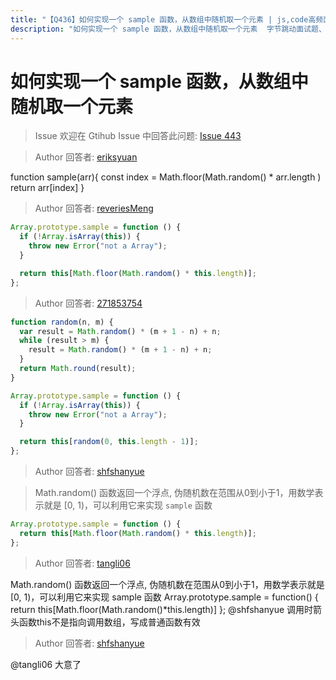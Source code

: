 ```yaml
---
title: "【Q436】如何实现一个 sample 函数，从数组中随机取一个元素 | js,code高频面试题"
description: "如何实现一个 sample 函数，从数组中随机取一个元素  字节跳动面试题、阿里腾讯面试题、美团小米面试题。"
---
```


# 如何实现一个 sample 函数，从数组中随机取一个元素

> Issue
> 欢迎在 Gtihub Issue 中回答此问题: [Issue 443](https://github.com/shfshanyue/Daily-Question/issues/443)

> Author
> 回答者: [eriksyuan](https://github.com/eriksyuan)

function sample(arr){
const index = Math.floor(Math.random() \* arr.length )
return arr[index]
}

> Author
> 回答者: [reveriesMeng](https://github.com/reveriesMeng)

```javascript
Array.prototype.sample = function () {
  if (!Array.isArray(this)) {
    throw new Error("not a Array");
  }

  return this[Math.floor(Math.random() * this.length)];
};
```

> Author
> 回答者: [271853754](https://github.com/271853754)

```js
function random(n, m) {
  var result = Math.random() * (m + 1 - n) + n;
  while (result > m) {
    result = Math.random() * (m + 1 - n) + n;
  }
  return Math.round(result);
}

Array.prototype.sample = function () {
  if (!Array.isArray(this)) {
    throw new Error("not a Array");
  }

  return this[random(0, this.length - 1)];
};
```

> Author
> 回答者: [shfshanyue](https://github.com/shfshanyue)

> Math.random() 函数返回一个浮点, 伪随机数在范围从0到小于1，用数学表示就是 [0, 1)，可以利用它来实现 `sample` 函数

```js
Array.prototype.sample = function () {
  return this[Math.floor(Math.random() * this.length)];
};
```

> Author
> 回答者: [tangli06](https://github.com/tangli06)

Math.random() 函数返回一个浮点, 伪随机数在范围从0到小于1，用数学表示就是 [0, 1)，可以利用它来实现 sample 函数
Array.prototype.sample = function() {
return this[Math.floor(Math.random()*this.length)]
};
@shfshanyue 调用时箭头函数this不是指向调用数组，写成普通函数有效

> Author
> 回答者: [shfshanyue](https://github.com/shfshanyue)

@tangli06 大意了
